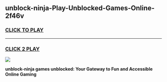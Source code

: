 
## unblock-ninja-Play-Unblocked-Games-Online-2f46v
<h3>
<a href="https://premium76.site?title=unblock-ninja&ref=25A">CLICK TO PLAY</a></h3>
<hr>

<h3>
<a href="https://premium76.site?title=unblock-ninja&ref=25A">CLICK 2 PLAY</a>
  
</h3>

<a href="https://premium76.site?title=unblock-ninja&ref=25A"><img src="https://clearcache.store/games.png"></a>


**unblock-ninja games unblocked: Your Gateway to Fun and Accessible Online Gaming**
